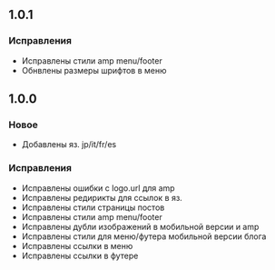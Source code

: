 ## 1.0.1

### Исправления
* Иcправлены стили amp menu/footer
* Обнвлены размеры шрифтов в меню

## 1.0.0
### Новое
* Добавлены яз. jp/it/fr/es

### Исправления
* Исправлены ошибки с logo.url для amp
* Исправлены редирикты для ссылок в яз.
* Иcправлены стили cтраницы постов
* Иcправлены стили amp menu/footer
* Исправлены дубли изображений в мобильной версии и amp
* Исправлены стили для меню/футера мобильной версии блога
* Исправлены ссылки в меню
* Исправлены ссылки в футере